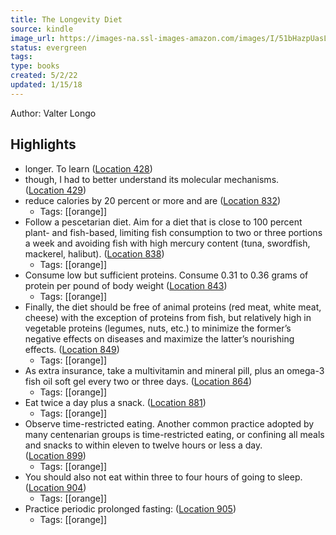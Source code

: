 ```yaml
---
title: The Longevity Diet
source: kindle
image_url: https://images-na.ssl-images-amazon.com/images/I/51bHazpUasL._SL200_.jpg
status: evergreen
tags: 
type: books
created: 5/2/22
updated: 1/15/18
---
```


Author: Valter Longo

## Highlights
- longer. To learn ([Location 428](https://readwise.io/to_kindle?action=open&asin=B073YMYX7H&location=428))
- though, I had to better understand its molecular mechanisms. ([Location 429](https://readwise.io/to_kindle?action=open&asin=B073YMYX7H&location=429))
- reduce calories by 20 percent or more and are ([Location 832](https://readwise.io/to_kindle?action=open&asin=B073YMYX7H&location=832))
    - Tags: [[orange]] 
- Follow a pescetarian diet. Aim for a diet that is close to 100 percent plant- and fish-based, limiting fish consumption to two or three portions a week and avoiding fish with high mercury content (tuna, swordfish, mackerel, halibut). ([Location 838](https://readwise.io/to_kindle?action=open&asin=B073YMYX7H&location=838))
    - Tags: [[orange]] 
- Consume low but sufficient proteins. Consume 0.31 to 0.36 grams of protein per pound of body weight ([Location 843](https://readwise.io/to_kindle?action=open&asin=B073YMYX7H&location=843))
    - Tags: [[orange]] 
- Finally, the diet should be free of animal proteins (red meat, white meat, cheese) with the exception of proteins from fish, but relatively high in vegetable proteins (legumes, nuts, etc.) to minimize the former’s negative effects on diseases and maximize the latter’s nourishing effects. ([Location 849](https://readwise.io/to_kindle?action=open&asin=B073YMYX7H&location=849))
    - Tags: [[orange]] 
- As extra insurance, take a multivitamin and mineral pill, plus an omega-3 fish oil soft gel every two or three days. ([Location 864](https://readwise.io/to_kindle?action=open&asin=B073YMYX7H&location=864))
    - Tags: [[orange]] 
- Eat twice a day plus a snack. ([Location 881](https://readwise.io/to_kindle?action=open&asin=B073YMYX7H&location=881))
    - Tags: [[orange]] 
- Observe time-restricted eating. Another common practice adopted by many centenarian groups is time-restricted eating, or confining all meals and snacks to within eleven to twelve hours or less a day. ([Location 899](https://readwise.io/to_kindle?action=open&asin=B073YMYX7H&location=899))
    - Tags: [[orange]] 
- You should also not eat within three to four hours of going to sleep. ([Location 904](https://readwise.io/to_kindle?action=open&asin=B073YMYX7H&location=904))
    - Tags: [[orange]] 
- Practice periodic prolonged fasting: ([Location 905](https://readwise.io/to_kindle?action=open&asin=B073YMYX7H&location=905))
    - Tags: [[orange]] 
